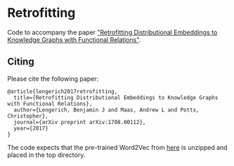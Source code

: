 # Retrofitting

Code to accompany the paper ["Retrofitting Distributional Embeddings to Knowledge Graphs with Functional Relations"](https://arxiv.org/abs/1708.00112).

## Citing
Please cite the following paper:
```
@article{lengerich2017retrofitting,
  title={Retrofitting Distributional Embeddings to Knowledge Graphs with Functional Relations},
  author={Lengerich, Benjamin J and Maas, Andrew L and Potts, Christopher},
  journal={arXiv preprint arXiv:1708.00112},
  year={2017}
}
```
The code expects that the pre-trained Word2Vec from [here](https://drive.google.com/file/d/0B7XkCwpI5KDYNlNUTTlSS21pQmM/edit) is unzipped and placed in the top directory.
